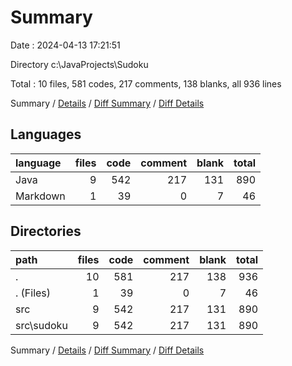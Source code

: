 # Summary

Date : 2024-04-13 17:21:51

Directory c:\\JavaProjects\\Sudoku

Total : 10 files,  581 codes, 217 comments, 138 blanks, all 936 lines

Summary / [Details](details.md) / [Diff Summary](diff.md) / [Diff Details](diff-details.md)

## Languages
| language | files | code | comment | blank | total |
| :--- | ---: | ---: | ---: | ---: | ---: |
| Java | 9 | 542 | 217 | 131 | 890 |
| Markdown | 1 | 39 | 0 | 7 | 46 |

## Directories
| path | files | code | comment | blank | total |
| :--- | ---: | ---: | ---: | ---: | ---: |
| . | 10 | 581 | 217 | 138 | 936 |
| . (Files) | 1 | 39 | 0 | 7 | 46 |
| src | 9 | 542 | 217 | 131 | 890 |
| src\\sudoku | 9 | 542 | 217 | 131 | 890 |

Summary / [Details](details.md) / [Diff Summary](diff.md) / [Diff Details](diff-details.md)